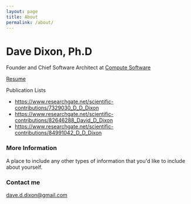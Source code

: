 ```yaml
---
layout: page
title: About
permalink: /about/
---
```


# Dave Dixon, Ph.D

Founder and Chief Software Architect at [Compute Software](https://www.computesoftware.com)

[Resume](https://docs.google.com/document/d/1u4gCaPrv07PENzM8CI09y9BqJ29eRQmRL_rnnrfY6Is/edit?usp=sharing)

Publication Lists
* https://www.researchgate.net/scientific-contributions/7329030_D_D_Dixon
* https://www.researchgate.net/scientific-contributions/82646288_David_D_Dixon
* https://www.researchgate.net/scientific-contributions/84991042_D_D_Dixon

### More Information

A place to include any other types of information that you'd like to include about yourself.

### Contact me

[dave.d.dixon@gmail.com](mailto:dave.d.dixon@gmail.com)
